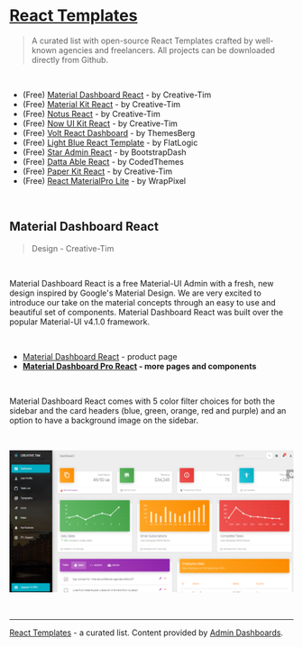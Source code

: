 # [React Templates](https://admin-dashboards.com/react-templates-open-source-and-free-2xv/)

> A curated list with open-source React Templates crafted by well-known agencies and freelancers. All projects can be downloaded directly from Github. 

<br />

- (Free) [Material Dashboard React](https://bit.ly/36LDZyo) - by Creative-Tim
- (Free) [Material Kit React](https://bit.ly/2KIK7Pr) - by Creative-Tim
- (Free) [Notus React](https://bit.ly/36Ce789) - by Creative-Tim
- (Free) [Now UI Kit React](https://bit.ly/37yuFxc) - by Creative-Tim
- (Free) [Volt React Dashboard](http://bit.ly/3phfS0z) - by ThemesBerg
- (Free) [Light Blue React Template](https://github.com/flatlogic/light-blue-react-template) - by FlatLogic
- (Free) [Star Admin React](https://bit.ly/39QreVr) - by BootstrapDash
- (Free) [Datta Able React](https://bit.ly/33Vk0vn) - by CodedThemes
- (Free) [Paper Kit React](https://bit.ly/37ytttI) - by Creative-Tim
- (Free) [React MaterialPro Lite](https://bit.ly/3oGRQMV) - by WrapPixel

<br />

## Material Dashboard React

> Design - Creative-Tim

<br />

Material Dashboard React is a free Material-UI Admin with a fresh, new design inspired by Google's Material Design. We are very excited to introduce our take on the material concepts through an easy to use and beautiful set of components. Material Dashboard React was built over the popular Material-UI v4.1.0 framework.

<br />

- [Material Dashboard React](https://bit.ly/36LDZyo) - product page
- **[Material Dashboard Pro React](https://bit.ly/3o8InNN) - more pages and components**

<br />

Material Dashboard React comes with 5 color filter choices for both the sidebar and the card headers (blue, green, orange, red and purple) and an option to have a background image on the sidebar.

<br />

![Material Dashboard React - Open-source React Template.](https://raw.githubusercontent.com/admin-dashboards/react-templates/main/media/react-template-material-dashboard.png)

<br />

---
[React Templates](https://admin-dashboards.com/react-templates-open-source-and-free-2xv/) - a curated list. Content provided by [Admin Dashboards](https://admin-dashboards.com/). 

